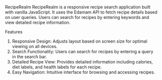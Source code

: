 RecipeRealm
RecipeRealm is a responsive recipe search application built with vanilla JavaScript. It uses the Edamam API to fetch recipe details based on user queries. Users can search for recipes by entering keywords and view detailed recipe information.

Features
1. Responsive Design: Adjusts layout based on screen size for optimal viewing on all devices.
2. Search Functionality: Users can search for recipes by entering a query in the search bar.
3. Detailed Recipe View: Provides detailed information including calories, diet labels, and health labels for each recipe.
4. Easy Navigation: Intuitive interface for browsing and accessing recipes.
